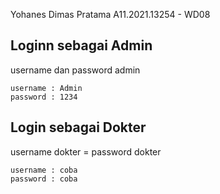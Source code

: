 Yohanes Dimas Pratama
A11.2021.13254 - WD08

## Loginn sebagai Admin

username dan password admin
```
username : Admin
password : 1234
```

## Login sebagai Dokter

username dokter = password dokter
```
username : coba
password : coba
```
